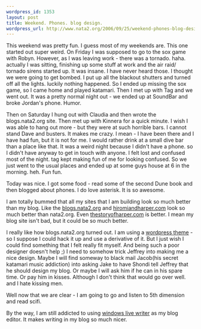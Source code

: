 ```yaml
--- 
wordpress_id: 1353
layout: post
title: Weekend. Phones. blog design.
wordpress_url: http://www.nata2.org/2006/09/25/weekend-phones-blog-design/
---
```

<p>This weekend was pretty fun. I guess most of my weekends are. This one started out super weird. On Friday&nbsp;I was supposed to go to the sox game with Robyn. However, as I was leaving work - there was a tornado. haha. actually I was sitting,&nbsp;finishing up some stuff at work and the air raid/ tornado sirens started up. It was insane. I have never heard those. I thought we were going to get bombed. I put up all the blackout shutters and turned off&nbsp;all the lights. luckily nothing happened. So I ended up missing the sox game, so I came&nbsp;home and played katamari. Then I met up with Tag and we went out. It was a pretty normal night out -&nbsp;we ended up at SoundBar and broke Jordan's phone. Humor.</p> <p>Then on Saturday I hung out with Claudia and then wrote the blogs.nata2.org site. Then met up with Kinnera for a quick minute. I wish I was able to hang out more - but they were at such horrible bars.&nbsp;I cannot stand Dave and busters. It makes me crazy. I mean - I have been there and I have had fun, but it is not for me. I would rather drink at a small dive bar than a place like that. It was a weird night because I didn't have a phone. so I didn't have anyway to get in touch with anyone. I felt lost and confused most of the night. tag kept making fun of me for looking confused. So we just went to the usual places and ended up at some guys house at 6 in the morning. heh. Fun fun. </p> <p>Today was nice. I got some food - read some of&nbsp;the second Dune book and then blogged about phones. I do love asterisk. It is so awesome. </p> <p>I am totally bummed that all my sites that I am building look so much better than my blog. Like the <a href="http://blogs.nata2.org">blogs.nata2.org</a> and <a href="http://hiromiandharper.com">hiromiandharper.com</a> look so much better than nata2.org. Even <a href="http://thestoryofharper.com">thestoryofharper.com</a> is better. I mean&nbsp;my blog site isn't bad, but it could be so much better. </p> <p>I really like how blogs.nata2.org turned out. I am using a <a href="http://ifelse.co.uk/simpla">wordpress theme</a>&nbsp;- so I suppose I could hack it up and use a derivative of it. But I just wish I could find something that I felt really fit myself. And being such a poor designer doesn't help ;) I need to somehow trick Jeffrey into making me a nice design. Maybe I will find someway to black mail Jacob(his secret katamari music addiction)&nbsp;into asking Jake&nbsp;to have Shondi tell Jeffrey that he should design my blog. Or maybe I will ask him&nbsp;if he can in his spare time. Or pay him in kisses. Although I&nbsp;don't think that would go over well. and I hate kissing men.&nbsp;</p> <p>Well now that we are clear - I am going to go and listen to 5th dimension and read scifi. </p> <p>By the way, I am still addicted to using <a href="http://ideas.live.com/programpage.aspx?versionId=4372c8c2-b76f-4d44-aea1-9835b61d8dc1">windows live writer</a>&nbsp;as my blog editor. It makes writing in my blog so much nicer. </p>
